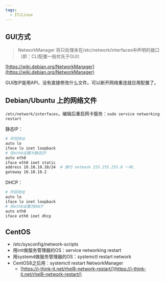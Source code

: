 ```yaml
---
tags:
  - IT/Linux
---
```

## GUI方式

> NetworkManager 将只处理未在/etc/network/interfaces中声明的接口（即：CLI配置一般优先于GUI）

[https://wiki.debian.org/NetworkManager](https://wiki.debian.org/NetworkManager)

GUI改IP是用API，没有直接修改什么文件。可以断开网络重连就应用配置了。


## Debian/Ubuntu 上的网络文件

`/etc/network/interfaces`，编辑后重启网卡服务：`sudo service networking restart`

静态IP：
```bash
# 环回地址
auto lo
iface lo inet loopback
# 将eth0设置为静态IP
auto eth0
iface eth0 inet static
address 10.10.10.10/24  # 换行 netmask 255.255.255.0 一样。
gateway 10.10.10.2
```

DHCP：
```bash
# 环回地址
auto lo
iface lo inet loopback
# 将eth0设置为DHCP
auto eth0
iface eth0 inet dhcp
```


## CentOS

- /etc/sysconfig/network-scripts
- 用init做服务管理器的OS：service networking restart
- 用systemd做服务管理器的OS：systemctl restart network
- CentOS8之后用：systemctl restart NetworkManager
	- [https://i-think-it.net/rhel8-network-restart/](https://i-think-it.net/rhel8-network-restart/)